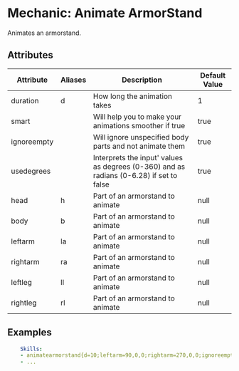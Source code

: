Mechanic: Animate ArmorStand
============================

Animates an armorstand.

Attributes
----------

| Attribute   | Aliases | Description                                                                             | Default Value |
|-------------|---------|-----------------------------------------------------------------------------------------|---------------|
| duration    | d       | How long the animation takes                                                            | 1             |
| smart       |         | Will help you to make your animations smoother if true                                  | true          |
| ignoreempty |         | Will ignore unspecified body parts and not animate them                                 | true          |
| usedegrees  |         | Interprets the input' values as degrees (0-360) and as radians (0-6.28) if set to false | true          |
| head | h  | Part of an armorstand to animate | null |
| body | b | Part of an armorstand to animate | null |
| leftarm | la | Part of an armorstand to animate | null |
| rightarm | ra | Part of an armorstand to animate | null |
| leftleg | ll | Part of an armorstand to animate | null |
| rightleg | rl | Part of an armorstand to animate | null |

  

Examples
--------
```yaml
    Skills:
    - animatearmorstand{d=10;leftarm=90,0,0;rightarm=270,0,0;ignoreempty=false}
    - ...
```